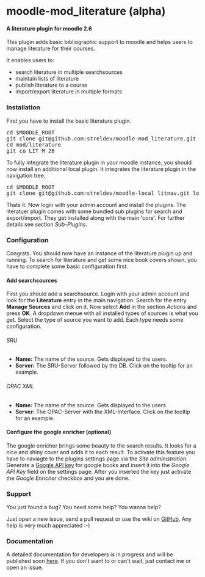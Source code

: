 # moodle-mod_literature (alpha)


#### A literature plugin for moodle 2.6

This plugin adds basic bibliographic support to moodle and helps users to manage literature for their courses.

It enables users to:

+ search literature in multiple searchsources
+ maintain lists of literature
+ publish literature to a course
+ import/export literature in multiple formats


### Installation

First you have to install the basic literature plugin.

<pre>cd $MOODLE_ROOT
git clone git@github.com:streldev/moodle-mod_literature.git mod/literature
cd mod/literature
git co LIT_M_26
</pre>

To fully integrate the literature plugin in your moodle instance, you should now install an additional local plugin. It integrates the literature plugin in the navigation tree.

<pre>cd $MOODLE_ROOT
git clone git@github.com:streldev/moodle-local_litnav.git local/litnav
</pre>

Thats it. Now login with your admin account and install the plugins. The literatuer plugin comes with some bundled sub plugins for search and export/import. They get installed along with the main 'core'. For further details see section *Sub-Plugins*.


### Configuration

Congrats. You should now have an instance of the literature plugin up and running.
To search for literature and get some nice book covers shown, you have to complete some basic configuration first.

#### Add searchsources

First you should add a searchsource. Login with your admin account and look for the **Literature** entry in the main navigation. Search for the entry **Manage Sources** and click on it. Now select **Add** in the section *Actions* and press **OK**. A dropdown menue with all installed types of sources is what you get. Select the type of source you want to add. Each type needs some configuration.

###### SRU

+ **Name:** The name of the source. Gets displayed to the users.
+ **Server:** The SRU-Server followed by the DB. Click on the tooltip for an example.


###### OPAC XML

+ **Name:** The name of the source. Gets displayed to the users.
+ **Server:** The OPAC-Server with the XML-Interface. Click on the tooltip for an example.


#### Configure the google enricher (optional)

The google enricher brings some beauty to the search results. It looks for a nice and shiny cover and adds it to each result. To activate this feature you have to naviagte to the plugins settings page via the *Site administration*. Generate a [Google API key](https://code.google.com/apis/console) for google books and insert it into the *Google API Key* field on the settings page. After you inserted the key just activate the *Google Enricher* checkbox and you are done.


### Support

You just found a bug? You need some help? You wanna help?

Just open a new issue, send a pull request or use the wiki on [GitHub](https://github.com/streldev/moodle-mod_literature). Any help is very much appreciated :-)

### Documentation

A detailed documentation for developers is in progress and will be published soon [here](https://github.com/streldev/moodle-mod_literature/wiki). If you don't want to or can't wait, just contact me or open an issue.

